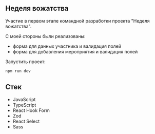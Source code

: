 ## Неделя вожатства

Участие в первом этапе командной разработки проекта "Неделя вожатства".

С моей стороны были реализованы:
- форма для данных участника и валидация полей
- форма для добавления мероприятия и валидация полей


Запустить проект:

```bash
npm run dev
```

## Стек
- JavaScript
- TypeScript
- React Hook Form
- Zod
- React Select
- Sass
